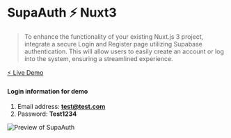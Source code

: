 # SupaAuth ⚡️ Nuxt3

>To enhance the functionality of your existing Nuxt.js 3 project, integrate a secure Login and Register page utilizing Supabase authentication. This will allow users to easily create an account or log into the system, ensuring a streamlined experience.

[⚡️ Live Demo](https://supaauth.netlify.app/)

#### Login information for demo
1. Email address: **test@test.com**
2. Password: **Test1234**

![Preview of SupaAuth](https://raw.githubusercontent.com/zackha/supaAuth/main/assets/supaauth-screenshot.png.png)
